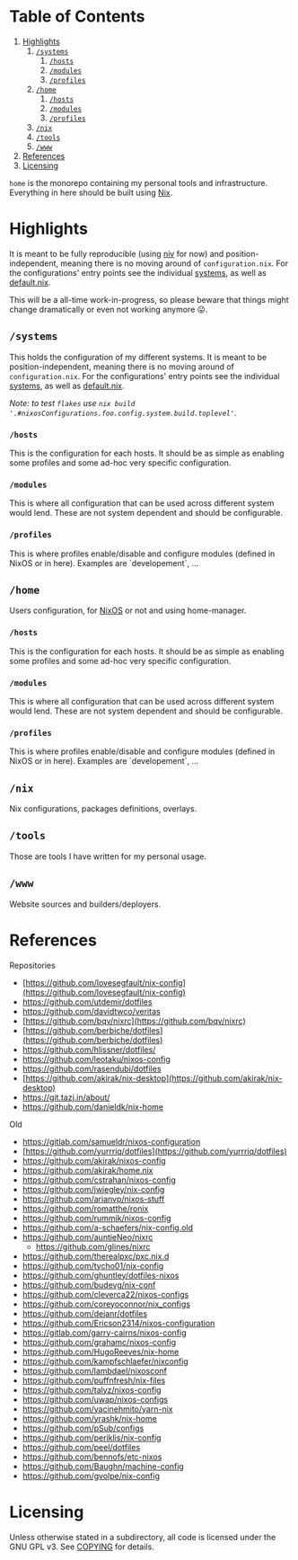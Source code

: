 
# Table of Contents

1.  [Highlights](#org4c11d54)
    1.  [`/systems`](#org6c549df)
        1.  [`/hosts`](#orge07aa4a)
        2.  [`/modules`](#org1ae4ba0)
        3.  [`/profiles`](#org154d4c8)
    2.  [`/home`](#org59c37de)
        1.  [`/hosts`](#orge4dabaa)
        2.  [`/modules`](#org9669f2d)
        3.  [`/profiles`](#org39b7182)
    3.  [`/nix`](#orgeac0879)
    4.  [`/tools`](#org8a81e7e)
    5.  [`/www`](#org05fbfd3)
2.  [References](#orgf398810)
3.  [Licensing](#org1de2fd2)

`home` is the monorepo containing my personal tools and infrastructure. Everything in here
should be built using [Nix](https://nixos.org/nix).


<a id="org4c11d54"></a>

# Highlights

It is meant to be fully reproducible (using [niv](https://github.com/nmattia/niv) for now) and position-independent, meaning
there is no moving around of `configuration.nix`. For the configurations' entry points see
the individual [systems](systems), as well as [default.nix](default.nix).

This will be a all-time work-in-progress, so please beware that things might change
dramatically or even not working anymore 😛.


<a id="org6c549df"></a>

## `/systems`

This holds the configuration of my different systems. It is meant to be
position-independent, meaning there is no moving around of `configuration.nix`. For the
configurations' entry points see the individual [systems](systems), as well as [default.nix](default.nix).

*Note: to test `flakes` use `nix build
'.#nixosConfigurations.foo.config.system.build.toplevel'`.*


<a id="orge07aa4a"></a>

### `/hosts`

This is the configuration for each hosts. It should be as simple as enabling some profiles
and some ad-hoc very specific configuration.


<a id="org1ae4ba0"></a>

### `/modules`

This is where all configuration that can be used across different system would lend. These
are not system dependent and should be configurable.


<a id="org154d4c8"></a>

### `/profiles`

This is where profiles enable/disable and configure modules (defined in NixOS or in
here). Examples are \`developement\`, …


<a id="org59c37de"></a>

## `/home`

Users configuration, for [NixOS](https://nixos.org) or not and using home-manager.


<a id="orge4dabaa"></a>

### `/hosts`

This is the configuration for each hosts. It should be as simple as enabling some profiles
and some ad-hoc very specific configuration.


<a id="org9669f2d"></a>

### `/modules`

This is where all configuration that can be used across different system would lend. These
are not system dependent and should be configurable.


<a id="org39b7182"></a>

### `/profiles`

This is where profiles enable/disable and configure modules (defined in NixOS or in
here). Examples are \`developement\`, …


<a id="orgeac0879"></a>

## `/nix`

Nix configurations, packages definitions, overlays.


<a id="org8a81e7e"></a>

## `/tools`

Those are tools I have written for my personal usage.


<a id="org05fbfd3"></a>

## `/www`

Website sources and builders/deployers.


<a id="orgf398810"></a>

# References

Repositories

-   [https://github.com/lovesegfault/nix-config](https://github.com/lovesegfault/nix-config)
-   <https://github.com/utdemir/dotfiles>
-   <https://github.com/davidtwco/veritas>
-   [https://github.com/bqv/nixrc](https://github.com/bqv/nixrc)
-   [https://github.com/berbiche/dotfiles](https://github.com/berbiche/dotfiles)
-   <https://github.com/hlissner/dotfiles/>
-   <https://github.com/leotaku/nixos-config>
-   <https://github.com/rasendubi/dotfiles>
-   [https://github.com/akirak/nix-desktop](https://github.com/akirak/nix-desktop)
-   <https://git.tazj.in/about/>
-   <https://github.com/danieldk/nix-home>

Old

-   <https://gitlab.com/samueldr/nixos-configuration>
-   [https://github.com/yurrriq/dotfiles](https://github.com/yurrriq/dotfiles)
-   <https://github.com/akirak/nixos-config>
-   <https://github.com/akirak/home.nix>
-   <https://github.com/cstrahan/nixos-config>
-   <https://github.com/jwiegley/nix-config>
-   <https://github.com/arianvp/nixos-stuff>
-   <https://github.com/romatthe/ronix>
-   <https://github.com/rummik/nixos-config>
-   <https://github.com/a-schaefers/nix-config.old>
-   <https://github.com/auntieNeo/nixrc>
    -   <https://github.com/glines/nixrc>
-   <https://github.com/therealpxc/pxc.nix.d>
-   <https://github.com/tycho01/nix-config>
-   <https://github.com/ghuntley/dotfiles-nixos>
-   <https://github.com/budevg/nix-conf>
-   <https://github.com/cleverca22/nixos-configs>
-   <https://github.com/coreyoconnor/nix_configs>
-   <https://github.com/dejanr/dotfiles>
-   <https://github.com/Ericson2314/nixos-configuration>
-   <https://gitlab.com/garry-cairns/nixos-config>
-   <https://github.com/grahamc/nixos-config>
-   <https://github.com/HugoReeves/nix-home>
-   <https://github.com/kampfschlaefer/nixconfig>
-   <https://github.com/lambdael/nixosconf>
-   <https://github.com/puffnfresh/nix-files>
-   <https://github.com/talyz/nixos-config>
-   <https://github.com/uwap/nixos-configs>
-   <https://github.com/yacinehmito/yarn-nix>
-   <https://github.com/yrashk/nix-home>
-   <https://github.com/pSub/configs>
-   <https://github.com/periklis/nix-config>
-   <https://github.com/peel/dotfiles>
-   <https://github.com/bennofs/etc-nixos>
-   <https://github.com/Baughn/machine-config>
-   <https://github.com/gvolpe/nix-config>


<a id="org1de2fd2"></a>

# Licensing

Unless otherwise stated in a subdirectory, all code is licensed under the GNU GPL v3. See
[COPYING](COPYING) for details.
